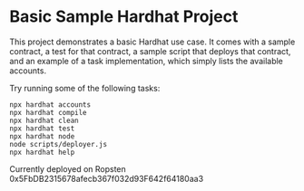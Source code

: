 # Basic Sample Hardhat Project

This project demonstrates a basic Hardhat use case. It comes with a sample contract, a test for that contract, a sample script that deploys that contract, and an example of a task implementation, which simply lists the available accounts.

Try running some of the following tasks:

```shell
npx hardhat accounts
npx hardhat compile
npx hardhat clean
npx hardhat test
npx hardhat node
node scripts/deployer.js
npx hardhat help
```

Currently deployed on Ropsten 0x5FbDB2315678afecb367f032d93F642f64180aa3
